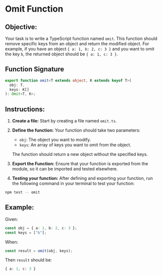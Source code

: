 # Omit Function

## Objective:

Your task is to write a TypeScript function named `omit`. This function should remove specific keys from an object and return the modified object. For example, if you have an object `{ a: 1, b: 2, c: 3 }` and you want to omit the key `b`, the returned object should be `{ a: 1, c: 3 }`.

## Function Signature

```typescript
export function omit<T extends object, K extends keyof T>(
  obj: T,
  keys: K[]
): Omit<T, K>;
```

## Instructions:

1. **Create a file:** Start by creating a file named `omit.ts`.
2. **Define the function:** Your function should take two parameters:

   - `obj`: The object you want to modify.
   - `keys`: An array of keys you want to omit from the object.

   The function should return a new object without the specified keys.

3. **Export the Function:** Ensure that your function is exported from the module, so it can be imported and tested elsewhere.

4. **Testing your function:** After defining and exporting your function, run the following command in your terminal to test your function:

```Bash
npm test -- omit
```

## Example:

Given:

```typescript
const obj = { a: 1, b: 2, c: 3 };
const keys = ["b"];
```

When:

```typescript
const result = omit(obj, keys);
```

Then `result` should be:

```typescript
{ a: 1, c: 3 }
```
